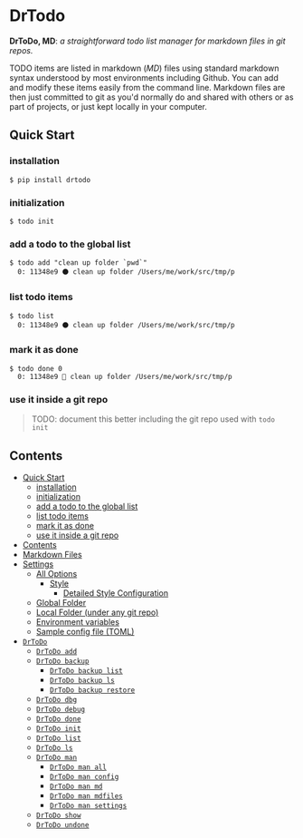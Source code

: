 # DrTodo

**DrToDo, MD**: *a straightforward todo list manager for markdown files in git repos.*

TODO items are listed in markdown (*MD*) files using standard markdown syntax understood by most
environments including Github. You can add and modify these items easily from the command line.
Markdown files are then just committed to git as you'd normally do and shared with others or as
part of projects, or just kept locally in your computer.

## Quick Start

### installation

```console
$ pip install drtodo
```

### initialization

```console
$ todo init
```

### add a todo to the global list

```console
$ todo add "clean up folder `pwd`"
  0: 11348e9 ⚫ clean up folder /Users/me/work/src/tmp/p
```

### list todo items

```console
$ todo list
  0: 11348e9 ⚫ clean up folder /Users/me/work/src/tmp/p
```

### mark it as done

```console
$ todo done 0
  0: 11348e9 🔘 clean up folder /Users/me/work/src/tmp/p
```

### use it inside a git repo

> TODO: document this better including the git repo used with `todo init`

## Contents

  - [Quick Start](#quick-start)
    - [installation](#installation)
    - [initialization](#initialization)
    - [add a todo to the global list](#add-a-todo-to-the-global-list)
    - [list todo items](#list-todo-items)
    - [mark it as done](#mark-it-as-done)
    - [use it inside a git repo](#use-it-inside-a-git-repo)
  - [Contents](#contents)
- [Markdown Files](#markdown-files)
- [Settings](#settings)
  - [All Options](#all-options)
    - [Style](#style)
      - [Detailed Style Configuration](#detailed-style-configuration)
  - [Global Folder](#global-folder)
  - [Local Folder (under any git repo)](#local-folder-under-any-git-repo)
  - [Environment variables](#environment-variables)
  - [Sample config file (TOML)](#sample-config-file-toml)
- [`DrToDo`](#drtodo-1)
  - [`DrToDo add`](#drtodo-add)
  - [`DrToDo backup`](#drtodo-backup)
    - [`DrToDo backup list`](#drtodo-backup-list)
    - [`DrToDo backup ls`](#drtodo-backup-ls)
    - [`DrToDo backup restore`](#drtodo-backup-restore)
  - [`DrToDo dbg`](#drtodo-dbg)
  - [`DrToDo debug`](#drtodo-debug)
  - [`DrToDo done`](#drtodo-done)
  - [`DrToDo init`](#drtodo-init)
  - [`DrToDo list`](#drtodo-list)
  - [`DrToDo ls`](#drtodo-ls)
  - [`DrToDo man`](#drtodo-man)
    - [`DrToDo man all`](#drtodo-man-all)
    - [`DrToDo man config`](#drtodo-man-config)
    - [`DrToDo man md`](#drtodo-man-md)
    - [`DrToDo man mdfiles`](#drtodo-man-mdfiles)
    - [`DrToDo man settings`](#drtodo-man-settings)
  - [`DrToDo show`](#drtodo-show)
  - [`DrToDo undone`](#drtodo-undone)
